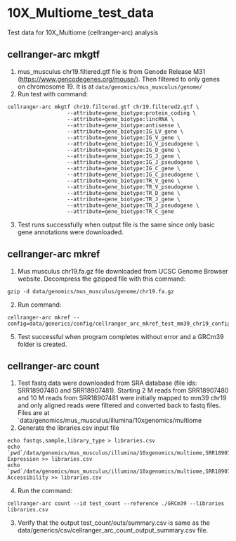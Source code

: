 # 10X_Multiome_test_data
Test data for 10X_Multiome (cellranger-arc) analysis

## cellranger-arc mkgtf
1. mus_musculus chr19.filtered.gtf file is from Genode Release M31 (https://www.gencodegenes.org/mouse/). Then filtered to only genes on chromosome 19. It is at `data/genomics/mus_musculus/genome/`
2. Run test with command: 
```
cellranger-arc mkgtf chr19.filtered.gtf chr19.filtered2.gtf \
                   --attribute=gene_biotype:protein_coding \
                   --attribute=gene_biotype:lincRNA \
                   --attribute=gene_biotype:antisense \
                   --attribute=gene_biotype:IG_LV_gene \
                   --attribute=gene_biotype:IG_V_gene \
                   --attribute=gene_biotype:IG_V_pseudogene \
                   --attribute=gene_biotype:IG_D_gene \
                   --attribute=gene_biotype:IG_J_gene \
                   --attribute=gene_biotype:IG_J_pseudogene \
                   --attribute=gene_biotype:IG_C_gene \
                   --attribute=gene_biotype:IG_C_pseudogene \
                   --attribute=gene_biotype:TR_V_gene \
                   --attribute=gene_biotype:TR_V_pseudogene \
                   --attribute=gene_biotype:TR_D_gene \
                   --attribute=gene_biotype:TR_J_gene \
                   --attribute=gene_biotype:TR_J_pseudogene \
                   --attribute=gene_biotype:TR_C_gene
```
3. Test runs successfully when output file is the same since only basic gene annotations were downloaded.

## cellranger-arc mkref
1. Mus musculus chr19.fa.gz file downloaded from UCSC Genome Browser website. Decompress the gzipped file with this command:
```
gzip -d data/genomics/mus_musculus/genome/chr19.fa.gz
```
2. Run command:
```
cellranger-arc mkref --config=data/generics/config/cellranger_arc_mkref_test_mm39_chr19_config.json
```
5. Test successful when program completes without error and a GRCm39 folder is created.

## cellranger-arc count
1. Test fastq data were downloaded from SRA database (file ids: SRR18907480 and SRR18907481). Starting 2 M reads from SRR18907480 and 10 M reads from SRR18907481 were initially mapped to mm39 chr19 and only aligned reads were filtered and converted back to fastq files. Files are at `data/genomics/mus_musculus/illumina/10xgenomics/multiome
2. Generate the libraries.csv input file 
```
echo fastqs,sample,library_type > libraries.csv
echo `pwd`/data/genomics/mus_musculus/illumina/10xgenomics/multiome,SRR18907480_chr19_sub,Gene Expression >> libraries.csv
echo `pwd`/data/genomics/mus_musculus/illumina/10xgenomics/multiome,SRR18907481_chr19_sub,Chromatin Accessibility >> libraries.csv
```

4. Run the command:
```
cellranger-arc count --id test_count --reference ./GRCm39 --libraries libraries.csv
```
3. Verify that the output test_count/outs/summary.csv is same as the data/generics/csv/cellranger_arc_count_output_summary.csv file.
